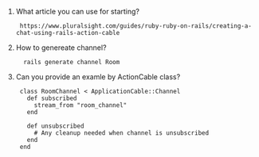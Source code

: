 1. What article you can use for starting?
      
        https://www.pluralsight.com/guides/ruby-ruby-on-rails/creating-a-chat-using-rails-action-cable
2. How to genereate channel?
      
         rails generate channel Room
3. Can you provide an examle by ActionCable class?
            
        class RoomChannel < ApplicationCable::Channel
          def subscribed
            stream_from "room_channel"
          end

          def unsubscribed
            # Any cleanup needed when channel is unsubscribed
          end
        end
